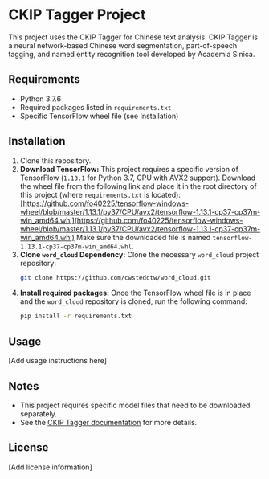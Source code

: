 # CKIP Tagger Project

This project uses the CKIP Tagger for Chinese text analysis. CKIP Tagger is a neural network-based Chinese word segmentation, part-of-speech tagging, and named entity recognition tool developed by Academia Sinica.

## Requirements

- Python 3.7.6
- Required packages listed in `requirements.txt`
- Specific TensorFlow wheel file (see Installation)

## Installation

1.  Clone this repository.
2.  **Download TensorFlow:** This project requires a specific version of TensorFlow (`1.13.1` for Python 3.7, CPU with AVX2 support). Download the wheel file from the following link and place it in the root directory of this project (where `requirements.txt` is located):
    [https://github.com/fo40225/tensorflow-windows-wheel/blob/master/1.13.1/py37/CPU/avx2/tensorflow-1.13.1-cp37-cp37m-win_amd64.whl](https://github.com/fo40225/tensorflow-windows-wheel/blob/master/1.13.1/py37/CPU/avx2/tensorflow-1.13.1-cp37-cp37m-win_amd64.whl)
    Make sure the downloaded file is named `tensorflow-1.13.1-cp37-cp37m-win_amd64.whl`.
3.  **Clone `word_cloud` Dependency:** Clone the necessary `word_cloud` project repository:
    ```bash
    git clone https://github.com/cwstedctw/word_cloud.git
    ```
4.  **Install required packages:** Once the TensorFlow wheel file is in place and the `word_cloud` repository is cloned, run the following command:
    ```bash
    pip install -r requirements.txt
    ```

## Usage

[Add usage instructions here]

## Notes

- This project requires specific model files that need to be downloaded separately.
- See the [CKIP Tagger documentation](https://github.com/ckiplab/ckiptagger) for more details.

## License

[Add license information]
